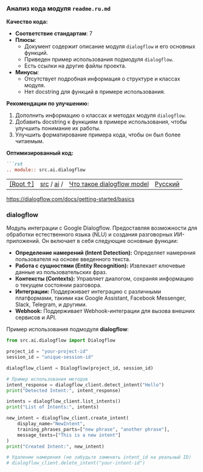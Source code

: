 ### **Анализ кода модуля `readme.ru.md`**

**Качество кода:**

- **Соответствие стандартам**: 7
- **Плюсы**:
    - Документ содержит описание модуля `dialogflow` и его основных функций.
    - Приведен пример использования подмодуля `dialogflow`.
    - Есть ссылки на другие файлы проекта.
- **Минусы**:
    - Отсутствует подробная информация о структуре и классах модуля.
    - Нет docstring для функций в примере использования.

**Рекомендации по улучшению:**

1.  Дополнить информацию о классах и методах модуля `dialogflow`.
2.  Добавить docstring к функциям в примере использования, чтобы улучшить понимание их работы.
3.  Улучшить форматирование примера кода, чтобы он был более читаемым.

**Оптимизированный код:**

```markdown
```rst
.. module:: src.ai.dialogflow
```

<TABLE >
<TR>
<TD>
<A HREF = 'https://github.com/hypo69/hypotez/blob/master/readme.ru.md'>[Root ↑]</A>
</TD>
<TD>
<A HREF = 'https://github.com/hypo69/hypotez/blob/master/src/readme.ru.md'>src</A> /
<A HREF = 'https://github.com/hypo69/hypotez/blob/master/src/ai/readme.ru.md'>ai</A> /
</TD>
<TD>
<A HREF = 'https://github.com/hypo69/hypotez/blob/master/src/ai/dialogflow/about.ru.md'>Что такое dialogflow model</A>
</TD>
<TD>
<A HREF = 'https://github.com/hypo69/hypotez/blob/master/src/ai/dialogflow/readme.ru.md'>Русский</A>
</TD>
</TABLE>

https://dialogflow.com/docs/getting-started/basics

### **dialogflow**

Модуль интеграции с Google Dialogflow.
Предоставляя возможности для обработки естественного языка (NLU)
и создания разговорных ИИ-приложений. Он включает в себя следующие основные функции:

-   **Определение намерений (Intent Detection):** Определяет намерения пользователя на основе введенного текста.
-   **Работа с сущностями (Entity Recognition):** Извлекает ключевые данные из пользовательских фраз.
-   **Контексты (Contexts):** Управляет диалогом, сохраняя информацию о текущем состоянии разговора.
-   **Интеграции:** Поддерживает интеграцию с различными платформами, такими как Google Assistant, Facebook Messenger, Slack, Telegram, и другими.
-   **Webhook:** Поддерживает Webhook-интеграции для вызова внешних сервисов и API.

Пример использования подмодуля **dialogflow**:

```python
from src.ai.dialogflow import Dialogflow

project_id = "your-project-id"
session_id = "unique-session-id"

dialogflow_client = Dialogflow(project_id, session_id)

# Пример использования методов
intent_response = dialogflow_client.detect_intent("Hello")
print("Detected Intent:", intent_response)

intents = dialogflow_client.list_intents()
print("List of Intents:", intents)

new_intent = dialogflow_client.create_intent(
    display_name="NewIntent",
    training_phrases_parts=["new phrase", "another phrase"],
    message_texts=["This is a new intent"]
)
print("Created Intent:", new_intent)

# Удаление намерения (не забудьте заменить intent_id на реальный ID)
# dialogflow_client.delete_intent("your-intent-id")
```